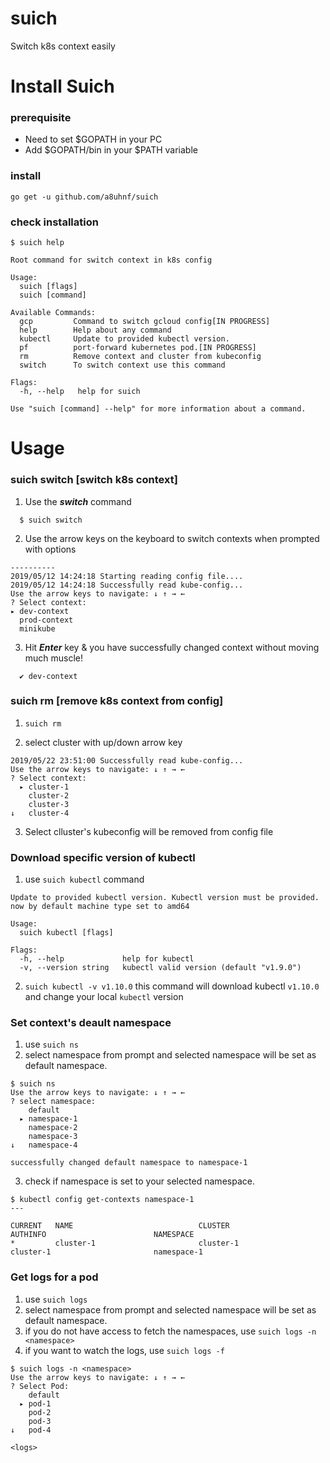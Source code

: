 # suich
Switch k8s context easily

# Install Suich

### prerequisite

- Need to set $GOPATH in your PC
- Add $GOPATH/bin in your $PATH variable

### install

```
go get -u github.com/a8uhnf/suich
```
### check installation
```
$ suich help

Root command for switch context in k8s config

Usage:
  suich [flags]
  suich [command]

Available Commands:
  gcp         Command to switch gcloud config[IN PROGRESS]
  help        Help about any command
  kubectl     Update to provided kubectl version.
  pf          port-forward kubernetes pod.[IN PROGRESS]
  rm          Remove context and cluster from kubeconfig
  switch      To switch context use this command

Flags:
  -h, --help   help for suich

Use "suich [command] --help" for more information about a command.
```

# Usage

### suich switch [switch k8s context]

1. Use the ***switch*** command

```
  $ suich switch
```

2. Use the arrow keys on the keyboard to switch contexts when prompted with options

```
----------
2019/05/12 14:24:18 Starting reading config file....
2019/05/12 14:24:18 Successfully read kube-config...
Use the arrow keys to navigate: ↓ ↑ → ←
? Select context:
▸ dev-context
  prod-context
  minikube

```

3. Hit ***Enter*** key & you have successfully changed context without moving much muscle!

```
  ✔ dev-context
```
### suich rm [remove k8s context from config]

1. `suich rm `

2. select cluster with up/down arrow key

```
2019/05/22 23:51:00 Successfully read kube-config...
Use the arrow keys to navigate: ↓ ↑ → ←
? Select context:
  ▸ cluster-1
    cluster-2
    cluster-3
↓   cluster-4
```
3. Select clluster's kubeconfig will be removed from config file

### Download specific version of kubectl

1. use `suich kubectl` command

```
Update to provided kubectl version. Kubectl version must be provided. now by default machine type set to amd64

Usage:
  suich kubectl [flags]

Flags:
  -h, --help             help for kubectl
  -v, --version string   kubectl valid version (default "v1.9.0")
```
2. `suich kubectl -v v1.10.0` this command will download kubectl `v1.10.0` and change your local `kubectl` version

### Set context's deault namespace

1. use `suich ns`
2. select namespace from prompt and selected namespace will be set as default namespace.

```console
$ suich ns
Use the arrow keys to navigate: ↓ ↑ → ←
? select namespace:
    default
  ▸ namespace-1
    namespace-2
    namespace-3
↓   namespace-4

successfully changed default namespace to namespace-1
```
3. check if namespace is set to your selected namespace.
```$xslt
$ kubectl config get-contexts namespace-1
---

CURRENT   NAME                            CLUSTER                         AUTHINFO                        NAMESPACE
*         cluster-1                       cluster-1                       cluster-1                       namespace-1
```

### Get logs for a pod

1. use `suich logs`
2. select namespace from prompt and selected namespace will be set as default namespace.
3. if you do not have access to fetch the namespaces, use `suich logs -n <namespace>`
4. if you want to watch the logs, use `suich logs -f`

```console
$ suich logs -n <namespace>
Use the arrow keys to navigate: ↓ ↑ → ←
? Select Pod:
    default
  ▸ pod-1
    pod-2
    pod-3
↓   pod-4

<logs>
```
